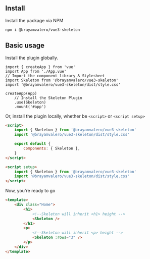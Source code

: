 ## Install

Install the package via NPM

```bash
npm i @brayamvalero/vue3-skeleton
```

## Basic usage

Install the plugin globally.

```tsx
import { createApp } from 'vue'
import App from './App.vue'
// Import the component library & Stylesheet
import Skeleton from '@brayamvalero/vue3-skeleton'
import '@brayamvalero/vue3-skeleton/dist/style.css'

createApp(App)
    // Install the Skeleton Plugin
    .use(Skeleton)
    .mount('#app')
```

Or, install the plugin locally, whether be `<script>` or `<script setup>`

```html
<script>
    import { Skeleton } from '@brayamvalero/vue3-skeleton'
    import '@brayamvalero/vue3-skeleton/dist/style.css'

    export default {
        components: { Skeleton },
    }
</script>
```

```html
<script setup>
    import { Skeleton } from '@brayamvalero/vue3-skeleton'
    import '@brayamvalero/vue3-skeleton/dist/style.css'
</script>
```

Now, you're ready to go

```html
<template>
    <div class="Home">
        <h1>
            <!--Skeleton will inherit <h1> height -->
            <Skeleton />
        </h1>
        <p>
            <!--Skeleton will inherit <p> height -->
            <Skeleton :rows="3" />
        </p>
    </div>
</template>
```
